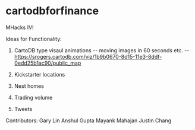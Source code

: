 cartodbforfinance
=================

MHacks IV!


Ideas for Functionality:
1. CartoDB type visaul animations -- moving images in 60 seconds etc. -- https://srogers.cartodb.com/viz/1b9b0670-8d15-11e3-8ddf-0edd25b1ac90/public_map 


2. Kickstarter locations
3. Nest homes
4. Trading volume
5. Tweets

Contributors:
Gary Lin
Anshul Gupta
Mayank Mahajan
Justin Chang
